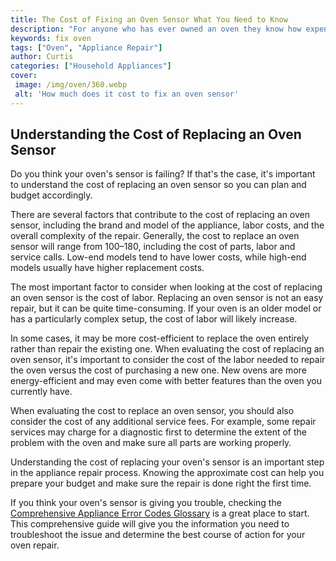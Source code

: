 ```yaml
---
title: The Cost of Fixing an Oven Sensor What You Need to Know
description: "For anyone who has ever owned an oven they know how expensive and inconvenient it can be when something goes wrong This blog post offers an in-depth look at the costs associated with fixing an oven sensor an often overlooked appliance repair cost"
keywords: fix oven
tags: ["Oven", "Appliance Repair"]
author: Curtis
categories: ["Household Appliances"]
cover: 
 image: /img/oven/360.webp
 alt: 'How much does it cost to fix an oven sensor'
---
```

## Understanding the Cost of Replacing an Oven Sensor
Do you think your oven's sensor is failing? If that's the case, it's important to understand the cost of replacing an oven sensor so you can plan and budget accordingly.

There are several factors that contribute to the cost of replacing an oven sensor, including the brand and model of the appliance, labor costs, and the overall complexity of the repair. Generally, the cost to replace an oven sensor will range from $100–$180, including the cost of parts, labor and service calls. Low-end models tend to have lower costs, while high-end models usually have higher replacement costs.

The most important factor to consider when looking at the cost of replacing an oven sensor is the cost of labor. Replacing an oven sensor is not an easy repair, but it can be quite time-consuming. If your oven is an older model or has a particularly complex setup, the cost of labor will likely increase.

In some cases, it may be more cost-efficient to replace the oven entirely rather than repair the existing one. When evaluating the cost of replacing an oven sensor, it's important to consider the cost of the labor needed to repair the oven versus the cost of purchasing a new one. New ovens are more energy-efficient and may even come with better features than the oven you currently have.

When evaluating the cost to replace an oven sensor, you should also consider the cost of any additional service fees. For example, some repair services may charge for a diagnostic first to determine the extent of the problem with the oven and make sure all parts are working properly.

Understanding the cost of replacing your oven's sensor is an important step in the appliance repair process. Knowing the approximate cost can help you prepare your budget and make sure the repair is done right the first time. 

If you think your oven's sensor is giving you trouble, checking the [Comprehensive Appliance Error Codes Glossary](./error-codes/) is a great place to start. This comprehensive guide will give you the information you need to troubleshoot the issue and determine the best course of action for your oven repair.
